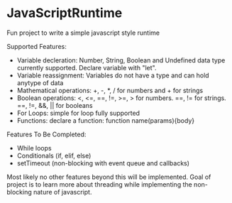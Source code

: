 # JavaScriptRuntime

Fun project to write a simple javascript style runtime

Supported Features:
- Variable decleration: Number, String, Boolean and Undefined data type currently supported. Declare variable with "let".
- Variable reassignment: Variables do not have a type and can hold anytype of data
- Mathematical operations: +, -, *, / for numbers and + for strings
- Boolean operations: <, <=, ==, !=, >=, > for numbers. ==, != for strings. ==, !=, &&, || for booleans
- For Loops: simple for loop fully supported
- Functions: declare a function: function name(params){body}

Features To Be Completed:
- While loops
- Conditionals (if, elif, else)
- setTimeout (non-blocking with event queue and callbacks)

Most likely no other features beyond this will be implemented. 
Goal of project is to learn more about threading while implementing the non-blocking nature of javascript.


